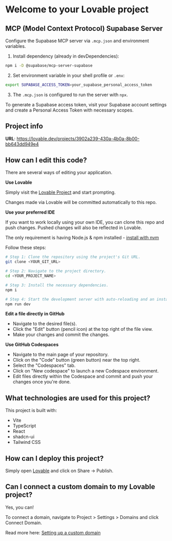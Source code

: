 # Welcome to your Lovable project

## MCP (Model Context Protocol) Supabase Server

Configure the Supabase MCP server via `.mcp.json` and environment variables.

1. Install dependency (already in devDependencies):
```bash
npm i -D @supabase/mcp-server-supabase
```
2. Set environment variable in your shell profile or `.env`:
```bash
export SUPABASE_ACCESS_TOKEN=your_supabase_personal_access_token
```
3. The `.mcp.json` is configured to run the server with `npx`.

To generate a Supabase access token, visit your Supabase account settings and create a Personal Access Token with necessary scopes.

## Project info

**URL**: https://lovable.dev/projects/3902a239-430a-4b0a-8b00-bb643dd949e4

## How can I edit this code?

There are several ways of editing your application.

**Use Lovable**

Simply visit the [Lovable Project](https://lovable.dev/projects/3902a239-430a-4b0a-8b00-bb643dd949e4) and start prompting.

Changes made via Lovable will be committed automatically to this repo.

**Use your preferred IDE**

If you want to work locally using your own IDE, you can clone this repo and push changes. Pushed changes will also be reflected in Lovable.

The only requirement is having Node.js & npm installed - [install with nvm](https://github.com/nvm-sh/nvm#installing-and-updating)

Follow these steps:

```sh
# Step 1: Clone the repository using the project's Git URL.
git clone <YOUR_GIT_URL>

# Step 2: Navigate to the project directory.
cd <YOUR_PROJECT_NAME>

# Step 3: Install the necessary dependencies.
npm i

# Step 4: Start the development server with auto-reloading and an instant preview.
npm run dev
```

**Edit a file directly in GitHub**

- Navigate to the desired file(s).
- Click the "Edit" button (pencil icon) at the top right of the file view.
- Make your changes and commit the changes.

**Use GitHub Codespaces**

- Navigate to the main page of your repository.
- Click on the "Code" button (green button) near the top right.
- Select the "Codespaces" tab.
- Click on "New codespace" to launch a new Codespace environment.
- Edit files directly within the Codespace and commit and push your changes once you're done.

## What technologies are used for this project?

This project is built with:

- Vite
- TypeScript
- React
- shadcn-ui
- Tailwind CSS

## How can I deploy this project?

Simply open [Lovable](https://lovable.dev/projects/3902a239-430a-4b0a-8b00-bb643dd949e4) and click on Share -> Publish.

## Can I connect a custom domain to my Lovable project?

Yes, you can!

To connect a domain, navigate to Project > Settings > Domains and click Connect Domain.

Read more here: [Setting up a custom domain](https://docs.lovable.dev/tips-tricks/custom-domain#step-by-step-guide)
